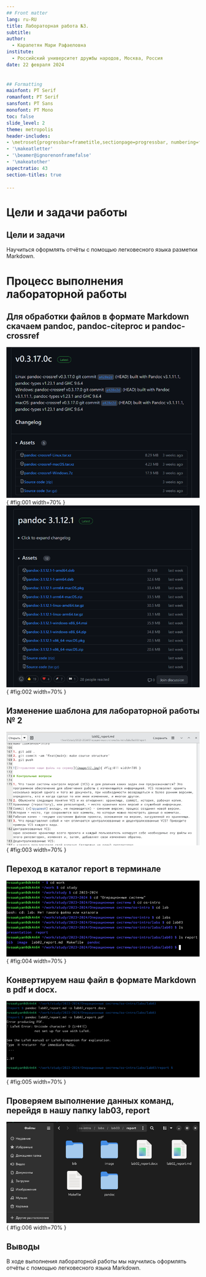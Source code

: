 ```yaml
---
## Front matter
lang: ru-RU
title: Лабораторная работа №3.
subtitle: 
author:
  - Карапетян Мари Рафаеловна
institute:
  - Российский университет дружбы народов, Москва, Россия
date: 22 февраля 2024


## Formatting
mainfont: PT Serif
romanfont: PT Serif
sansfont: PT Sans
monofont: PT Mono
toc: false
slide_level: 2
theme: metropolis
header-includes:
- \metroset{progressbar=frametitle,sectionpage=progressbar, numbering=fraction}
- '\makeatletter'
- '\beamer@ignorenonframefalse'
- '\makeatother'
aspectratio: 43
section-titles: true

---
```


# Цели и задачи работы

## Цели и задачи

Научиться оформлять отчёты с помощью легковесного языка разметки Markdown.

# Процесс выполнения лабораторной работы

## Для обработки файлов в формате Markdown скачаем pandoc, pandoc-citeproc и pandoc-crossref

![Скачивание pandoc-crossref](image/1.jpg){ #fig:001 width=70% }
![Скачивание pandoc-citeproc](image/2.jpg){ #fig:002 width=70% }

## Изменение шаблона для лабораторной работы № 2

![Изменение шаблона](image/3.jpg){ #fig:003 width=70% }

## Переход в каталог report в терминале

![Переход в каталог report в терминале](image/4.jpg){ #fig:004 width=70% }

## Конвертируем наш файл в формате Markdown в pdf и docx.

![Конвертируем в pdf и docx](image/5.jpg){ #fig:005 width=70% }

## Проверяем выполнение данных команд, перейдя в нашу папку lab03, report 

![Проверка создания файлов](image/6.jpg){ #fig:006 width=70% }

## Выводы

В ходе выполнения лабораторной работы мы научились оформлять отчёты с помощью легковесного языка Markdown.
